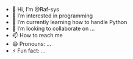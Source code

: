 - 👋 Hi, I’m @Raf-sys
- 👀 I’m interested in programming
- 🌱 I’m currently learning how to handle Python
- 💞️ I’m looking to collaborate on ...
- 📫 How to reach me 
- 😄 Pronouns: ...
- ⚡ Fun fact: ...

<!---
Raf-sys/Raf-sys is a ✨ special ✨ repository because its `README.md` (this file) appears on your GitHub profile.
You can click the Preview link to take a look at your changes.
--->
